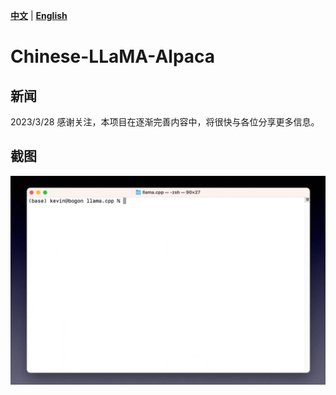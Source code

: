 [**中文**](./README.md) | [**English**](./README_EN.md)

# Chinese-LLaMA-Alpaca



## 新闻

2023/3/28 感谢关注，本项目在逐渐完善内容中，将很快与各位分享更多信息。



## 截图

![](./pics/screencast.gif)

